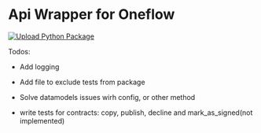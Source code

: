 # Api Wrapper for Oneflow

[![Upload Python Package](https://github.com/Leikaab/OneFlowPy/actions/workflows/python-publish.yml/badge.svg?branch=main)](https://github.com/Leikaab/OneFlowPy/actions/workflows/python-publish.yml)

Todos:

- Add logging
- Add file to exclude tests from package
- Solve datamodels issues wirh config, or other method

- write tests for contracts: copy, publish, decline and mark_as_signed(not implemented)